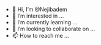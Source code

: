 - 👋 Hi, I’m @Nejibadem
- 👀 I’m interested in ...
- 🌱 I’m currently learning ...
- 💞️ I’m looking to collaborate on ...
- 📫 How to reach me ...

<!---
Nejibadem/Nejibadem is a ✨ special ✨ repository because its `README.md` (this file) appears on your GitHub profile.
You can click the Preview link to take a look at your changes.
--->
